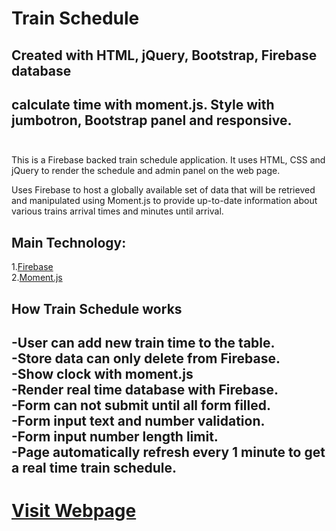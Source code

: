 # Train Schedule

## Created with HTML, jQuery, Bootstrap, Firebase database
## calculate time with moment.js. Style with jumbotron, Bootstrap panel and responsive. </br></br>

This is a Firebase backed train schedule application. It uses HTML, CSS and jQuery to render the schedule and admin panel on the web page.

Uses Firebase to host a globally available set of data that will be retrieved and manipulated using Moment.js to provide up-to-date information about various trains arrival times and minutes until arrival.

## Main Technology:
1.[Firebase](https://firebase.google.com/docs/web/setup) \
2.[Moment.js](https://momentjs.com)

## How Train Schedule works
-User can add new train time to the table.</br>
-Store data can only delete from Firebase.</br>
-Show clock with moment.js</br>
-Render real time database with Firebase.</br>
-Form can not submit until all form filled.</br>
-Form input text and number validation.</br>
-Form input number length limit.</br> 
-Page automatically refresh every 1 minute to get a real time train schedule.
---
# [Visit Webpage](https://potaeko.github.io/TrainSchedule/)
